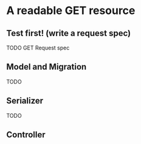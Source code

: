 # A readable GET resource

## Test first! (write a request spec)

TODO GET Request spec

## Model and Migration

TODO 

## Serializer

TODO

## Controller